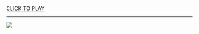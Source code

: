 
<a href="https://premium76.site?title=basketball_stars_game_unblocked&ref=13M">CLICK TO PLAY</a></h3>
<hr>

<a href="https://premium76.site?title=basketball_stars_game_unblocked&ref=13M"><img src="https://clearcache.store/games.png"></a>


